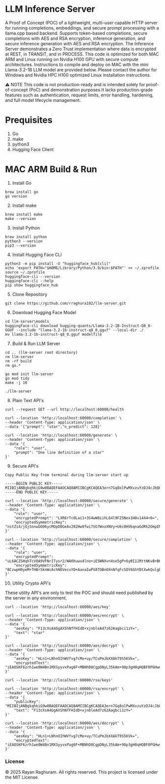 # LLM Inference Server

A Proof of Concept (POC) of a lightweight, multi-user capable HTTP server for running completions, embeddings, and secure prompt processing with a llama.cpp based backend. Supports token-based completions, secure completions with AES and RSA encryption, inference generation, and secure inference generation with AES and RSA encryption. The Inference Server demonstrates a Zero Trust implementation where data is encrypted at REST, in TRANSIT, and in PROCESS. This code is optimized for both MAC ARM and Linux running on Nvidia H100 GPU with secure compute architectures. Instructions to compile and deploy on MAC with the mini Llama-3.2-1B LLM model are provided below. Please contact the author for Windows and Nvidia HPC H100 optimized Linux installation instructions.

⚠️ NOTE
This code is not production-ready and is intended solely for proof-of-concept (PoC) and demonstration purposes.It lacks production-grade features such as authentication, request limits, error handling, hardening, and full model lifecycle management.

# Prequisites

1) Go
2) make
3) python3
5) Hugging Face Client

# MAC ARM Build & Run

1) Install Go

```
brew install go
go version
```

2) Install make

```
brew install make
make --version
```

3) Install Python

```
brew install python
python3 --version
pip3 --version
```
4) Install Hugging Face CLI

```
python3 -m pip install -U "huggingface_hub[cli]"
echo 'export PATH="$HOME/Library/Python/3.9/bin:$PATH"' >> ~/.zprofile
source ~/.zprofile
huggingface-cli --version
huggingface-cli --help
pip show huggingface_hub
```

5) Clone Repository

```
git clone https://github.com/rraghura102/llm-server.git
```

6) Download Hugging Face Model

```
cd llm-server\models
huggingface-cli download hugging-quants/Llama-3.2-1B-Instruct-Q8_0-GGUF --include "llama-3.2-1b-instruct-q8_0.gguf" --local-dir ./
mv llama-3.2-1b-instruct-q8_0.gguf modelfile
```

7) Build & Run LLM Server

```
cd .. (llm-server root directory)
rm llm-server
rm -rf build
rm go.*

go mod init llm-server
go mod tidy
make -j 18

./llm-server
```

8) Plain Text API's

```
curl --request GET --url http://localhost:60000/health

curl --location 'http://localhost:60000/completion' \
--header 'Content-Type: application/json' \
--data '{"prompt": "star","n_predict": 128}'

curl --location 'http://localhost:60000/generate' \
--header 'Content-Type: application/json' \
--data '{
    "role": "user",
    "prompt": "One line definition of a star"
}'

```

9) Secure API's

```
Copy Public Key from terminal during llm-server start up

-----BEGIN PUBLIC KEY-----
MIIBIjANBgkqhkiG9w0BAQEFAAOCAQ8AMIIBCgKCAQEA3ern7Gq8olPwMXvzuYzDJ4cJbQQt5aTagjYeZ5oayX2x4q6jF8ztDEO4Psk2gA1MvrdMbzCTxBNrnfe++f+VmxGLGvFhqj2WM0EhjNVlaHPherFgT4YbgUd19pExuBW4+KgsAj8p+6mTuFruMldobPJ7W83DYFQtjng/p5xgu1C5F3R+KqMb+na2/c8bSXAUgM/Eu2h2TDdEISou2vjNswMloxaKPbOC90w6Ty11sjLhf08MM1U3GT5lirAE2XwnPLBA2NAAIV+0UwO9zG7l7Ok+KyWeffKQ2MUjKyfaAl362tgRNd3oT/Hj/AGRK7A5bOKtrs874xFmKJfYUi9ZGwIDAQAB
-----END PUBLIC KEY-----

curl --location 'http://localhost:60000/secure/generate' \
--header 'Content-Type: application/json' \
--data '{
    "role": "user",
    "encryptedPrompt": "LXR6rTcOLai1+3S4wW0iihL64l9FZSNex1H8v14X4+0=",
    "encryptedSymmetricKey": "nstZi4/jGjSnnwGO06ycMOpD0GeAv202Hw9fwi7VG7WxoXNVy+U6c0HVbqnaGdRk2OmpEN9OJcPzG23GGeA51HuQJ3HtsgfqbHTMsZZGu2pzchA0MQBh5Cae631xIRQ8Mc0Ubxj3Rx3JAaxWBAOIP/pcFQb86W3jJqgYoBKtqZ/WcJKRAHzYBM62g5fsJdgOKTen+vjoFxT/oxHjK44aAd9ga3/KrDKvyDwqJ0/8PVxgBid3MdY2W+l1i5dTWlRYnrRnxwQDwkd01pkaKp8tYW8+mVAq36k2grDJqxoZCTs+rH9wnwcNdnej+rkGSe2VjYWUXtbDbO9u0moM0yQUrg=="
}'

curl --location 'http://localhost:60000/secure/completion' \
--header 'Content-Type: application/json' \
--data '{
    "role": "user",
    "encryptedPrompt": "uL6ACZSHqhTcVOA9VFNrITysr2/WA0huwv4lno+iE5WNXvn4se5gP+6yBI12RttNKvB+BHc8IDQ8seAH+hTmuw==",
    "encryptedSymmetricKey": "BCzwpH0yeM+THBrSknWcAchNOVecuYO+AanaIwPVATOBnOXnNfqFcSOY6GhYDtXwkQulgEVX3on1PyuPG5R00raSr1mDay1zqduTj8D9qm10adw+E+faemonc501KWm2XsgpyrOTWz7UaM7pu680Fd5bcjDNWRnLPHPSY3ctbF94IQ6YQ+npvvDAOrPib8hdBsQoQCti0k9ahbdmkBx1LxgDN5/Fd+Lzi6XgkTS2eipkmq6872w0h//GRoesLRmZfsJvPhrhjYBzVvZcOnmkCXal6wLEfLzi/a4RHzCgZTeBAasXqbbDxwfrQOMhyaBqp7EqPVMnG4FCA/YNcG2oLQ=="
}'

```

10) Utility Crypto API's

These utility API's are only to test the POC and should need published by the server in any environment.

```
curl --location 'http://localhost:60000/aes/key'

curl --location 'http://localhost:60000/aes/encrypt' \
--header 'Content-Type: application/json' \
--data '{
    "aesKey": "F13cXsA4GgAXShNfFHIdD+xjnbleAd7z62Aagbci1zY=",
    "text": "star"
}'

curl --location 'http://localhost:60000/aes/decrypt' \
--header 'Content-Type: application/json' \
--data '{
    "aesKey": "HLn1+LNhnOIhWVfvg7cMo+uy/TCuPmJbXXAkT9S5KVk=",
    "encryptedText": "iEAOSKF6zrh1we0W4Bn1MXSyyvxPag6F+MBNhD0CgpDNyL35kAm+98p3gH0qHQBF0PGHwdaEU1GWOO600RrdlMTMZKJiK1TwFT1nyyg/r/4="
}'

curl --location 'http://localhost:60000/rsa/keys'

curl --location 'http://localhost:60000/rsa/encrypt' \
--header 'Content-Type: application/json' \
--data '{
    "publicKey": "MIIBIjANBgkqhkiG9w0BAQEFAAOCAQ8AMIIBCgKCAQEA3ern7Gq8olPwMXvzuYzDJ4cJbQQt5aTagjYeZ5oayX2x4q6jF8ztDEO4Psk2gA1MvrdMbzCTxBNrnfe++f+VmxGLGvFhqj2WM0EhjNVlaHPherFgT4YbgUd19pExuBW4+KgsAj8p+6mTuFruMldobPJ7W83DYFQtjng/p5xgu1C5F3R+KqMb+na2/c8bSXAUgM/Eu2h2TDdEISou2vjNswMloxaKPbOC90w6Ty11sjLhf08MM1U3GT5lirAE2XwnPLBA2NAAIV+0UwO9zG7l7Ok+KyWeffKQ2MUjKyfaAl362tgRNd3oT/Hj/AGRK7A5bOKtrs874xFmKJfYUi9ZGwIDAQAB",
    "text": "F13cXsA4GgAXShNfFHIdD+xjnbleAd7z62Aagbci1zY="
}'

curl --location 'http://localhost:60000/aes/decrypt' \
--header 'Content-Type: application/json' \
--data '{
    "aesKey": "HLn1+LNhnOIhWVfvg7cMo+uy/TCuPmJbXXAkT9S5KVk=",
    "encryptedText": "iEAOSKF6zrh1we0W4Bn1MXSyyvxPag6F+MBNhD0CgpDNyL35kAm+98p3gH0qHQBF0PGHwdaEU1GWOO600RrdlMTMZKJiK1TwFT1nyyg/r/4="
}'
```

### License

© 2025 Rayan Raghuram. All rights reserved.
This project is licensed under the MIT License.
